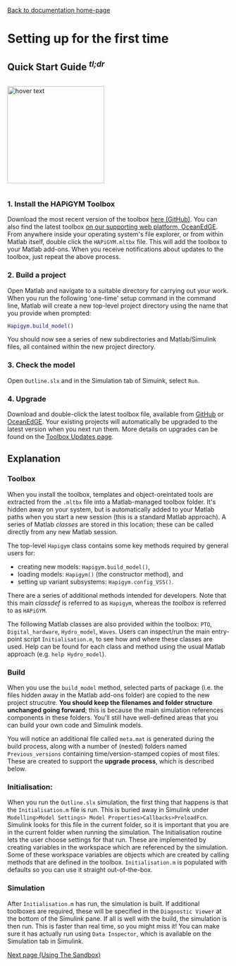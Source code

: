 [Back to documentation home-page](https://github.com/HAPiWEC/HAPiGYM_docs/blob/main/README.md)

# Setting up for the first time

## Quick Start Guide <sup>*tl;dr*</sup>


<p style="display:inline-block;">
  <img align="left" src="https://github.com/HAPiWEC/HAPiGYM_docs/assets/39997400/877acd49-b004-4072-b542-2d87089664c6" width="220" title="hover text">

### 1. Install the HAPiGYM Toolbox
Download the most recent version of the toolbox [here (GitHub)](https://github.com/HAPiWEC/HAPiGYM_docs/tree/main/Toolbox_versions). You can also find the latest toolbox [on our supporting web platform, OceanEdGE](https://github.com/HAPiWEC/HAPiGYM_docs/tree/main/Toolbox_versions). From anywhere inside your operating system's file explorer, or from within Matlab itself, double click the `HAPiGYM.mltbx` file. This will add the toolbox to your Matlab add-ons. When you receive notifications about updates to the toolbox, just repeat the above process.

### 2. Build a project
Open Matlab and navigate to a suitable directory for carrying out your work. When you run the following 'one-time' setup command in the command line, Matlab will create a new top-level project directory using the name that you provide when prompted:

```matlab
Hapigym.build_model()
```
You should now see a series of new subdirectories and Matlab/Simulink files, all contained within the new project directory.

### 3. Check the model
Open `Outline.slx` and in the Simulation tab of Simuink, select `Run`.

### 4. Upgrade
Download and double-click the latest toolbox file, available from [GitHub](https://github.com/HAPiWEC/HAPiGYM_docs/tree/main/Toolbox_versions) or [OceanEdGE](https://github.com/HAPiWEC/HAPiGYM_docs/tree/main/Toolbox_versions). Your existing projects will automatically be upgraded to the latest version when you next run them. More details on upgrades can be found on the [Toolbox Updates page](https://github.com/HAPiWEC/HAPiGYM_docs/blob/main/Pages/3-Toolbox-updates.md).

</p>

## Explanation

### Toolbox
When you install the toolbox, templates and object-oreintated tools are extracted from the `.mltbx` file into a Matlab-managed toolbox folder. It's hidden away on your system, but is automatically added to your Matlab paths when you start a new session (this is a standard Matlab approach). A series of Matlab *classes* are stored in this location; these can be called directly from any new Matlab session. 

The top-level `Hapigym` class contains some key methods required by general users for:
- creating new models: `Hapigym.build_model()`, 
- loading models: `Hapigym()` (the constructor method), and 
- setting up variant subsystems: `Hapigym.config_VSS()`. 

There are a series of additional methods intended for developers. Note that this main *classdef* is referred to as `Hapigym`, whereas the *toolbox* is referred to as `HAPiGYM`. 

The following Matlab classes are also provided within the toolbox: `PTO`, `Digital_hardware`, `Hydro_model`, `Waves`. Users can inspect/run the main entry-point script `Initialisation.m`, to see how and where these classes are used. Help can be found for each class and method using the usual Matlab approach (e.g. `help Hydro_model`).


### Build
When you use the `build_model` method, selected parts of package (i.e. the files hidden away in the Matlab add-ons folder) are copied to the new project strucutre. **You should keep the filenames and folder structure unchanged going forward**; this is because the main simulation references components in these folders.
You'll still have well-defined areas that you can build your own code and Simulink models.

You will notice an additional file called `meta.mat` is generated during the build process, along with a number of (nested) folders named `Previous_versions` containing time/version-stamped copies of most files. These are created to support the **upgrade process**, which is described below.

### Initialisation:
When you run the `Outline.slx` simulation, the first thing that happens is that the `Initialisation.m` file is run. This is buried away in Simulink under `Modelling>Model Settings> Model Properties>Callbacks>PreloadFcn`. Simulink looks for this file in the current folder, so it is important that you are in the current folder when running the simulation. The Initialisation routine lets the user choose settings for that run. These are implemented by creating variables in the workspace which are referenced by the simulation. Some of these workspace variables are objects which are created by calling methods that are defined in the toolbox. `Initialisation.m` is populated with defaults so you can use it straight out-of-the-box. 

### Simulation
After `Initialisation.m` has run, the simulation is built. If additional toolboxes are required, these will be specified in the `Diagnostic Viewer` at the bottom of the Simulink pane. If all is well with the build, the simulation is then run. This is faster than real time, so you might miss it! You can make sure it has actually run using `Data Inspector`, which is available on the Simulation tab in Simulink.       


[Next page (Using The Sandbox)](https://github.com/HAPiWEC/HAPiGYM_docs/blob/main/Pages/2.Using-The-Sandbox.md)
